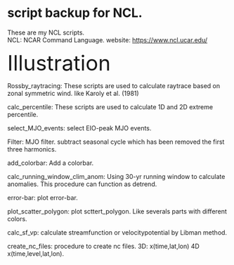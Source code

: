 # script backup for NCL.
These are my NCL scripts.<br>
NCL: NCAR Command Language.
website: https://www.ncl.ucar.edu/

<font size=100>Illustration</font>

Rossby_raytracing: These scripts are used to calculate raytrace based on zonal symmetric wind. like Karoly et al. (1981)

calc_percentile: These scripts are used to calculate 1D and 2D extreme percentile.

select_MJO_events: select EIO-peak MJO events.

Filter: MJO filter. subtract seasonal cycle which has been removed the first three harmonics.

add_colorbar: Add a colorbar.

calc_running_window_clim_anom: Using 30-yr running window to calculate anomalies. This procedure can function as detrend.

error-bar: plot error-bar.

plot_scatter_polygon: plot scttert_polygon. Like severals parts with different colors.

calc_sf_vp: calculate streamfunction or velocitypotential by Libman method.

create_nc_files: procedure to create nc files. 3D: x(time,lat,lon) 4D x(time,level,lat,lon).
